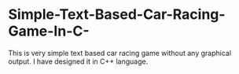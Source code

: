 # Simple-Text-Based-Car-Racing-Game-In-C-
This is very simple text based car racing game without any graphical output. I have designed it in C++ language.
